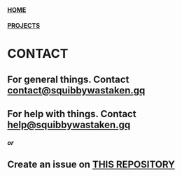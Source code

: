#### [HOME](https://squibbywastaken.github.io/Squibby/index.html)
#### [PROJECTS](https://squibbywastaken.github.io/Squibby/projects.html)
# CONTACT
## For general things. Contact contact@squibbywastaken.gq
## For help with things. Contact help@squibbywastaken.gq
##### or
## Create an issue on [THIS REPOSITORY](https://github.com/squibbywastaken/Squibby/issues/new)